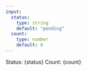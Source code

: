 ```yaml
---
input:
  status:
    type: string
    default: "pending"
  count:
    type: number
    default: 0
---
```


Status: {status}
Count: {count}